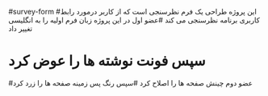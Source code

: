 #survey-form
#این پروژه طراحی یک فرم نظرسنجی است که از کاربر درمورد رابط کاربری برنامه نظرسنجی می کند
#عضو اول در این پروژه زبان فرم اولیه را به انگلیسی تغییر داد
# سپس  فونت نوشته ها را عوض کرد
#عضو دوم چینش صفحه ها را اصلاح کرد
#سپس رنگ پس زمینه صفحه ها را زرد کرد